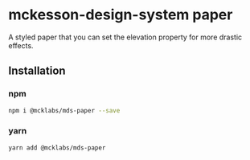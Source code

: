 # mckesson-design-system paper
A styled paper that you can set the elevation property for more drastic effects.

## Installation

### npm
```bash
npm i @mcklabs/mds-paper --save
```

### yarn
```bash
yarn add @mcklabs/mds-paper
```